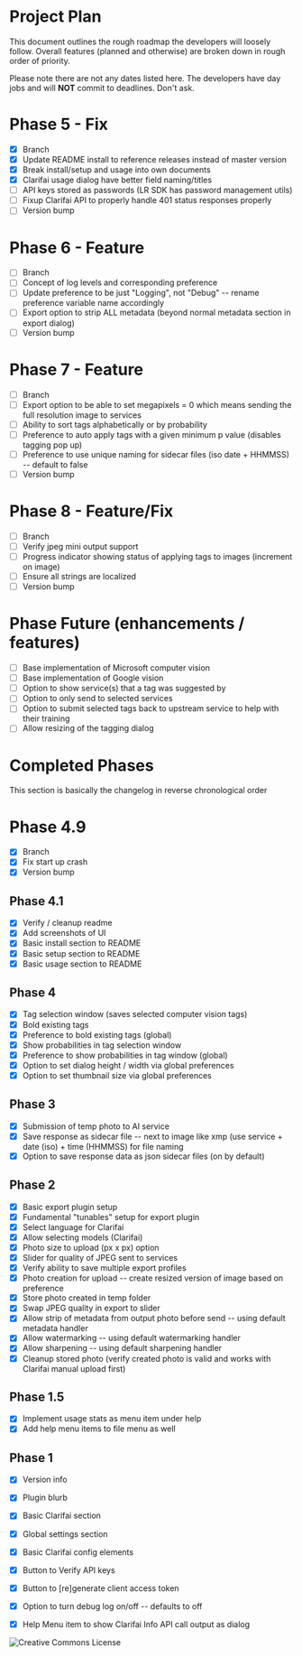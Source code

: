 # Project Plan
This document outlines the rough roadmap the developers will loosely follow. Overall features (planned and otherwise) are broken down in rough order of priority.

Please note there are not any dates listed here. The developers have day jobs and will **NOT** commit to deadlines. Don't ask. 

# Phase 5 - Fix
- [X] Branch
- [X] Update README install to reference releases instead of master version
- [X] Break install/setup and usage into own documents
- [X] Clarifai usage dialog have better field naming/titles
- [ ] API keys stored as passwords (LR SDK has password management utils)
- [ ] Fixup Clarifai API to properly handle 401 status responses properly
- [ ] Version bump

# Phase 6 - Feature
- [ ] Branch
- [ ] Concept of log levels and corresponding preference
- [ ] Update preference to be just "Logging", not "Debug" -- rename preference variable name accordingly
- [ ] Export option to strip ALL metadata (beyond normal metadata section in export dialog)
- [ ] Version bump

# Phase 7 - Feature
- [ ] Branch
- [ ] Export option to be able to set megapixels = 0 which means sending the full resolution image to services
- [ ] Ability to sort tags alphabetically or by probability
- [ ] Preference to auto apply tags with a given minimum p value (disables tagging pop up)
- [ ] Preference to use unique naming for sidecar files (iso date + HHMMSS) -- default to false
- [ ] Version bump

# Phase 8 - Feature/Fix
- [ ] Branch
- [ ] Verify jpeg mini output support
- [ ] Progress indicator showing status of applying tags to images (increment on image)
- [ ] Ensure all strings are localized
- [ ] Version bump

# Phase Future (enhancements / features)
- [ ] Base implementation of Microsoft computer vision
- [ ] Base implementation of Google vision
- [ ] Option to show service(s) that a tag was suggested by
- [ ] Option to only send to selected services
- [ ] Option to submit selected tags back to upstream service to help with their training
- [ ] Allow resizing of the tagging dialog

# Completed Phases
This section is basically the changelog in reverse chronological order

# Phase 4.9
- [X] Branch
- [X] Fix start up crash
- [X] Version bump

## Phase 4.1
- [X] Verify / cleanup readme
- [X] Add screenshots of UI
- [X] Basic install section to README
- [X] Basic setup section to README
- [X] Basic usage section to README 
 
## Phase 4
- [X] Tag selection window (saves selected computer vision tags)
- [X] Bold existing tags
- [X] Preference to bold existing tags (global)
- [X] Show probabilities in tag selection window
- [X] Preference to show probabilities in tag window (global)
- [X] Option to set dialog height / width via global preferences
- [X] Option to set thumbnail size via global preferences
 
## Phase 3
- [X] Submission of temp photo to AI service
- [X] Save response as sidecar file -- next to image like xmp (use service + date (iso) + time (HHMMSS) for file naming
- [X] Option to save response data as json sidecar files (on by default)
 
## Phase 2
- [X] Basic export plugin setup
- [X] Fundamental "tunables" setup for export plugin
- [X] Select language for Clarifai
- [X] Allow selecting models (Clarifai)
- [X] Photo size to upload (px x px) option
- [X] Slider for quality of JPEG sent to services
- [X] Verify ability to save multiple export profiles
- [X] Photo creation for upload -- create resized version of image based on preference
- [X] Store photo created in temp folder
- [X] Swap JPEG quality in export to slider
- [X] Allow strip of metadata from output photo before send -- using default metadata handler
- [X] Allow watermarking -- using default watermarking handler
- [X] Allow sharpening -- using default sharpening handler
- [X] Cleanup stored photo (verify created photo is valid and works with Clarifai manual upload first) 
 
## Phase 1.5
- [X] Implement usage stats as menu item under help
- [X] Add help menu items to file menu as well
 
## Phase 1
- [X] Version info
- [X] Plugin blurb
- [X] Basic Clarifai section
- [X] Global settings section
- [X] Basic Clarifai config elements
- [X] Button to Verify API keys
- [X] Button to [re]generate client access token
- [X] Option to turn debug log on/off -- defaults to off
- [X] Help Menu item to show Clarifai Info API call output as dialog


![Creative Commons License](https://i.creativecommons.org/l/by-nc-sa/4.0/88x31.png)
